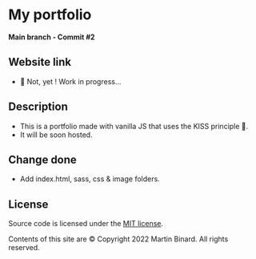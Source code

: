 # My portfolio

**Main branch - Commit #2**

## Website link

* :construction: Not, yet ! Work in progress...

## Description

* This is a portfolio made with vanilla JS that uses the KISS principle :raised_hands:.
* It will be soon hosted.

## Change done

* Add index.html, sass, css & image folders.

## License

Source code is licensed under the [MIT license](http://opensource.org/licenses/mit-license.php).

Contents of this site are © Copyright 2022 Martin Binard. All rights reserved.